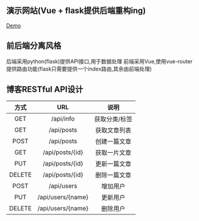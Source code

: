 ## 演示网站(Vue + flask提供后端重构ing)
[Demo](http://hh-yzm.com/)

## 前后端分离风格
后端采用python(flask)提供API接口,用于数据处理
前端采用Vue,使用vue-router提供路由功能(flask只需要提供一个index路由,其余由前端处理)

## 博客RESTful API设计
| 方式   |                  URL                                      | 说明                 |
|:------:|:---------------------------------------------------------:|:-------------------:|
| GET    | /api/info                                                 | 获取分类/标签         | 
| GET    | /api/posts                                                | 获取文章列表          | 
| POST   | /api/posts                                                | 创建一篇文章          | 
| GET    | /api/posts/{id}                                           | 获取一片文章          | 
| PUT    | /api/posts/{id}                                           | 更新一篇文章          | 
| DELETE | /api/posts/{id}                                           | 删除一篇文章          | 
| POST   | /api/users                                                | 增加用户             |
| PUT    | /api/users/{name}                                         | 更新用户             |
| DELETE | /api/users/{name}                                         | 删除用户             |
